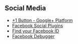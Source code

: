 
## Social Media

* [+1 Button - Google+ Platform](https://developers.google.com/+/web/+1button/)
* [Facebook Social Plugins](http://developers.facebook.com/docs/plugins/)
* [Find your Facebook ID](http://findmyfacebookid.com/)
* [Facebook Debugger](https://developers.facebook.com/tools/debug)
